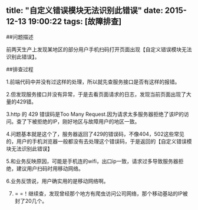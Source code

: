 title: "自定义错误模块无法识别此错误"
date: 2015-12-13 19:00:22
tags: [故障排查]
---

##问题描述

前两天生产上发现某地区的部分用户手机扫码打开页面出现【自定义错误模块无法识别此错误】。

##排查过程

1.前端代码中并没有过这样的处理，所以就先查服务接口是否有这样的报错。

2.但发现服务接口并没有异常，于是去看页面请求的日志，发现当前页面出现了大量的429错。

3.http 的 429 错误码是Too Many Request.因为请求太多服务器拒绝了该IP的访问。查了下被拒绝的IP，刚好地区与故障用户的地区一致。

4.问题基本就是这个了，服务器返回了429的错误码，不像404，502这些常见的，用户的手机浏览器一般都没有去处理这个错误码，于是返回的【自定义错误模块无法识别此错误】

5.和业务反映原因，可能是手机连的wifi，出口ip一致，请求过多导致服务器拒绝，建议用户扫码时用移动网络。

6.业务反馈说，用户确实用的是移动网络啊。

7. = =！继续查，发现曾经那个地方有爬虫访问公司网络，那个移动基站的IP被封了20几个。


